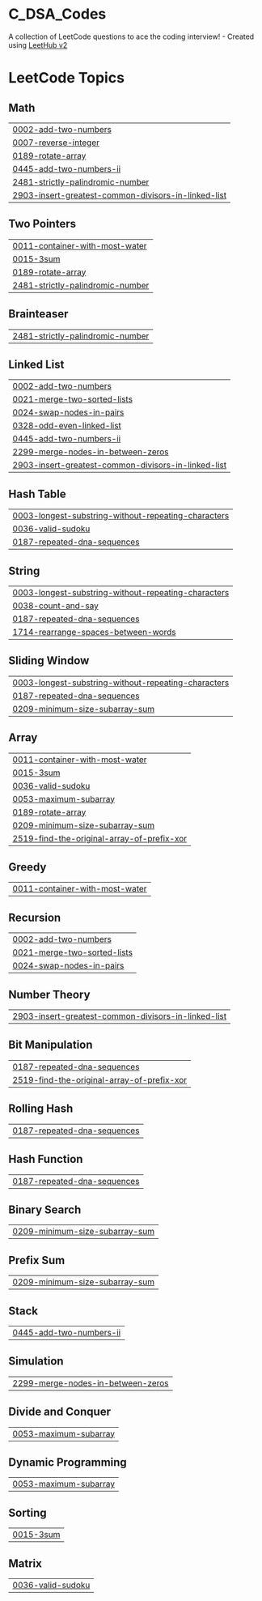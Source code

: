 # C_DSA_Codes
A collection of LeetCode questions to ace the coding interview! - Created using [LeetHub v2](https://github.com/arunbhardwaj/LeetHub-2.0)

<!---LeetCode Topics Start-->
# LeetCode Topics
## Math
|  |
| ------- |
| [0002-add-two-numbers](https://github.com/Shivamkumar26/C_DSA_Codes/tree/master/0002-add-two-numbers) |
| [0007-reverse-integer](https://github.com/Shivamkumar26/C_DSA_Codes/tree/master/0007-reverse-integer) |
| [0189-rotate-array](https://github.com/Shivamkumar26/C_DSA_Codes/tree/master/0189-rotate-array) |
| [0445-add-two-numbers-ii](https://github.com/Shivamkumar26/C_DSA_Codes/tree/master/0445-add-two-numbers-ii) |
| [2481-strictly-palindromic-number](https://github.com/Shivamkumar26/C_DSA_Codes/tree/master/2481-strictly-palindromic-number) |
| [2903-insert-greatest-common-divisors-in-linked-list](https://github.com/Shivamkumar26/C_DSA_Codes/tree/master/2903-insert-greatest-common-divisors-in-linked-list) |
## Two Pointers
|  |
| ------- |
| [0011-container-with-most-water](https://github.com/Shivamkumar26/C_DSA_Codes/tree/master/0011-container-with-most-water) |
| [0015-3sum](https://github.com/Shivamkumar26/C_DSA_Codes/tree/master/0015-3sum) |
| [0189-rotate-array](https://github.com/Shivamkumar26/C_DSA_Codes/tree/master/0189-rotate-array) |
| [2481-strictly-palindromic-number](https://github.com/Shivamkumar26/C_DSA_Codes/tree/master/2481-strictly-palindromic-number) |
## Brainteaser
|  |
| ------- |
| [2481-strictly-palindromic-number](https://github.com/Shivamkumar26/C_DSA_Codes/tree/master/2481-strictly-palindromic-number) |
## Linked List
|  |
| ------- |
| [0002-add-two-numbers](https://github.com/Shivamkumar26/C_DSA_Codes/tree/master/0002-add-two-numbers) |
| [0021-merge-two-sorted-lists](https://github.com/Shivamkumar26/C_DSA_Codes/tree/master/0021-merge-two-sorted-lists) |
| [0024-swap-nodes-in-pairs](https://github.com/Shivamkumar26/C_DSA_Codes/tree/master/0024-swap-nodes-in-pairs) |
| [0328-odd-even-linked-list](https://github.com/Shivamkumar26/C_DSA_Codes/tree/master/0328-odd-even-linked-list) |
| [0445-add-two-numbers-ii](https://github.com/Shivamkumar26/C_DSA_Codes/tree/master/0445-add-two-numbers-ii) |
| [2299-merge-nodes-in-between-zeros](https://github.com/Shivamkumar26/C_DSA_Codes/tree/master/2299-merge-nodes-in-between-zeros) |
| [2903-insert-greatest-common-divisors-in-linked-list](https://github.com/Shivamkumar26/C_DSA_Codes/tree/master/2903-insert-greatest-common-divisors-in-linked-list) |
## Hash Table
|  |
| ------- |
| [0003-longest-substring-without-repeating-characters](https://github.com/Shivamkumar26/C_DSA_Codes/tree/master/0003-longest-substring-without-repeating-characters) |
| [0036-valid-sudoku](https://github.com/Shivamkumar26/C_DSA_Codes/tree/master/0036-valid-sudoku) |
| [0187-repeated-dna-sequences](https://github.com/Shivamkumar26/C_DSA_Codes/tree/master/0187-repeated-dna-sequences) |
## String
|  |
| ------- |
| [0003-longest-substring-without-repeating-characters](https://github.com/Shivamkumar26/C_DSA_Codes/tree/master/0003-longest-substring-without-repeating-characters) |
| [0038-count-and-say](https://github.com/Shivamkumar26/C_DSA_Codes/tree/master/0038-count-and-say) |
| [0187-repeated-dna-sequences](https://github.com/Shivamkumar26/C_DSA_Codes/tree/master/0187-repeated-dna-sequences) |
| [1714-rearrange-spaces-between-words](https://github.com/Shivamkumar26/C_DSA_Codes/tree/master/1714-rearrange-spaces-between-words) |
## Sliding Window
|  |
| ------- |
| [0003-longest-substring-without-repeating-characters](https://github.com/Shivamkumar26/C_DSA_Codes/tree/master/0003-longest-substring-without-repeating-characters) |
| [0187-repeated-dna-sequences](https://github.com/Shivamkumar26/C_DSA_Codes/tree/master/0187-repeated-dna-sequences) |
| [0209-minimum-size-subarray-sum](https://github.com/Shivamkumar26/C_DSA_Codes/tree/master/0209-minimum-size-subarray-sum) |
## Array
|  |
| ------- |
| [0011-container-with-most-water](https://github.com/Shivamkumar26/C_DSA_Codes/tree/master/0011-container-with-most-water) |
| [0015-3sum](https://github.com/Shivamkumar26/C_DSA_Codes/tree/master/0015-3sum) |
| [0036-valid-sudoku](https://github.com/Shivamkumar26/C_DSA_Codes/tree/master/0036-valid-sudoku) |
| [0053-maximum-subarray](https://github.com/Shivamkumar26/C_DSA_Codes/tree/master/0053-maximum-subarray) |
| [0189-rotate-array](https://github.com/Shivamkumar26/C_DSA_Codes/tree/master/0189-rotate-array) |
| [0209-minimum-size-subarray-sum](https://github.com/Shivamkumar26/C_DSA_Codes/tree/master/0209-minimum-size-subarray-sum) |
| [2519-find-the-original-array-of-prefix-xor](https://github.com/Shivamkumar26/C_DSA_Codes/tree/master/2519-find-the-original-array-of-prefix-xor) |
## Greedy
|  |
| ------- |
| [0011-container-with-most-water](https://github.com/Shivamkumar26/C_DSA_Codes/tree/master/0011-container-with-most-water) |
## Recursion
|  |
| ------- |
| [0002-add-two-numbers](https://github.com/Shivamkumar26/C_DSA_Codes/tree/master/0002-add-two-numbers) |
| [0021-merge-two-sorted-lists](https://github.com/Shivamkumar26/C_DSA_Codes/tree/master/0021-merge-two-sorted-lists) |
| [0024-swap-nodes-in-pairs](https://github.com/Shivamkumar26/C_DSA_Codes/tree/master/0024-swap-nodes-in-pairs) |
## Number Theory
|  |
| ------- |
| [2903-insert-greatest-common-divisors-in-linked-list](https://github.com/Shivamkumar26/C_DSA_Codes/tree/master/2903-insert-greatest-common-divisors-in-linked-list) |
## Bit Manipulation
|  |
| ------- |
| [0187-repeated-dna-sequences](https://github.com/Shivamkumar26/C_DSA_Codes/tree/master/0187-repeated-dna-sequences) |
| [2519-find-the-original-array-of-prefix-xor](https://github.com/Shivamkumar26/C_DSA_Codes/tree/master/2519-find-the-original-array-of-prefix-xor) |
## Rolling Hash
|  |
| ------- |
| [0187-repeated-dna-sequences](https://github.com/Shivamkumar26/C_DSA_Codes/tree/master/0187-repeated-dna-sequences) |
## Hash Function
|  |
| ------- |
| [0187-repeated-dna-sequences](https://github.com/Shivamkumar26/C_DSA_Codes/tree/master/0187-repeated-dna-sequences) |
## Binary Search
|  |
| ------- |
| [0209-minimum-size-subarray-sum](https://github.com/Shivamkumar26/C_DSA_Codes/tree/master/0209-minimum-size-subarray-sum) |
## Prefix Sum
|  |
| ------- |
| [0209-minimum-size-subarray-sum](https://github.com/Shivamkumar26/C_DSA_Codes/tree/master/0209-minimum-size-subarray-sum) |
## Stack
|  |
| ------- |
| [0445-add-two-numbers-ii](https://github.com/Shivamkumar26/C_DSA_Codes/tree/master/0445-add-two-numbers-ii) |
## Simulation
|  |
| ------- |
| [2299-merge-nodes-in-between-zeros](https://github.com/Shivamkumar26/C_DSA_Codes/tree/master/2299-merge-nodes-in-between-zeros) |
## Divide and Conquer
|  |
| ------- |
| [0053-maximum-subarray](https://github.com/Shivamkumar26/C_DSA_Codes/tree/master/0053-maximum-subarray) |
## Dynamic Programming
|  |
| ------- |
| [0053-maximum-subarray](https://github.com/Shivamkumar26/C_DSA_Codes/tree/master/0053-maximum-subarray) |
## Sorting
|  |
| ------- |
| [0015-3sum](https://github.com/Shivamkumar26/C_DSA_Codes/tree/master/0015-3sum) |
## Matrix
|  |
| ------- |
| [0036-valid-sudoku](https://github.com/Shivamkumar26/C_DSA_Codes/tree/master/0036-valid-sudoku) |
<!---LeetCode Topics End-->